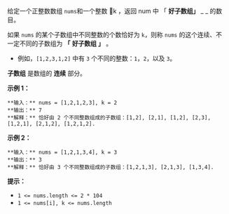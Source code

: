 给定一个正整数数组 `nums`和一个整数 k ，返回 num 中 「 **好子数组」** _ _ 的数目。

如果 `nums` 的某个子数组中不同整数的个数恰好为 `k`，则称 `nums` 的这个连续、不一定不同的子数组为 **「** **好子数组 」** 。

  * 例如，`[1,2,3,1,2]` 中有 `3` 个不同的整数：`1`，`2`，以及 `3`。

**子数组** 是数组的 **连续** 部分。



**示例 1：**

    
    
    **输入：** nums = [1,2,1,2,3], k = 2
    **输出：** 7
    **解释：** 恰好由 2 个不同整数组成的子数组：[1,2], [2,1], [1,2], [2,3], [1,2,1], [2,1,2], [1,2,1,2].
    

**示例 2：**

    
    
    **输入：** nums = [1,2,1,3,4], k = 3
    **输出：** 3
    **解释：** 恰好由 3 个不同整数组成的子数组：[1,2,1,3], [2,1,3], [1,3,4].
    



**提示：**

  * `1 <= nums.length <= 2 * 104`
  * `1 <= nums[i], k <= nums.length`

